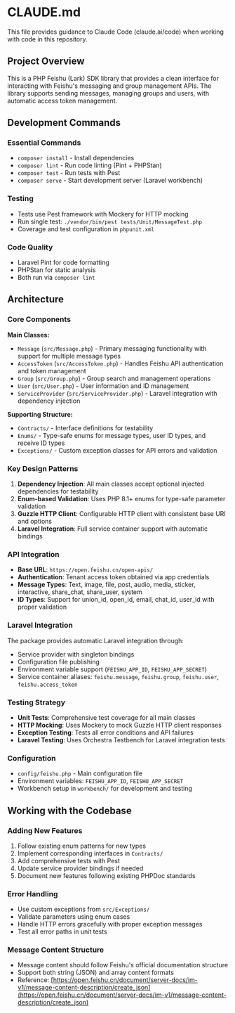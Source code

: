 # CLAUDE.md

This file provides guidance to Claude Code (claude.ai/code) when working with code in this repository.

## Project Overview

This is a PHP Feishu (Lark) SDK library that provides a clean interface for interacting with Feishu's messaging and group management APIs. The library supports sending messages, managing groups and users, with automatic access token management.

## Development Commands

### Essential Commands

- `composer install` - Install dependencies
- `composer lint` - Run code linting (Pint + PHPStan)
- `composer test` - Run tests with Pest
- `composer serve` - Start development server (Laravel workbench)

### Testing

- Tests use Pest framework with Mockery for HTTP mocking
- Run single test: `./vendor/bin/pest tests/Unit/MessageTest.php`
- Coverage and test configuration in `phpunit.xml`

### Code Quality

- Laravel Pint for code formatting
- PHPStan for static analysis
- Both run via `composer lint`

## Architecture

### Core Components

**Main Classes:**

- `Message` (`src/Message.php`) - Primary messaging functionality with support for multiple message types
- `AccessToken` (`src/AccessToken.php`) - Handles Feishu API authentication and token management
- `Group` (`src/Group.php`) - Group search and management operations
- `User` (`src/User.php`) - User information and ID management
- `ServiceProvider` (`src/ServiceProvider.php`) - Laravel integration with dependency injection

**Supporting Structure:**

- `Contracts/` - Interface definitions for testability
- `Enums/` - Type-safe enums for message types, user ID types, and receive ID types
- `Exceptions/` - Custom exception classes for API errors and validation

### Key Design Patterns

1. **Dependency Injection**: All main classes accept optional injected dependencies for testability
2. **Enum-based Validation**: Uses PHP 8.1+ enums for type-safe parameter validation
3. **Guzzle HTTP Client**: Configurable HTTP client with consistent base URI and options
4. **Laravel Integration**: Full service container support with automatic bindings

### API Integration

- **Base URL**: `https://open.feishu.cn/open-apis/`
- **Authentication**: Tenant access token obtained via app credentials
- **Message Types**: Text, image, file, post, audio, media, sticker, interactive, share_chat, share_user, system
- **ID Types**: Support for union_id, open_id, email, chat_id, user_id with proper validation

### Laravel Integration

The package provides automatic Laravel integration through:

- Service provider with singleton bindings
- Configuration file publishing
- Environment variable support (`FEISHU_APP_ID`, `FEISHU_APP_SECRET`)
- Service container aliases: `feishu.message`, `feishu.group`, `feishu.user`, `feishu.access_token`

### Testing Strategy

- **Unit Tests**: Comprehensive test coverage for all main classes
- **HTTP Mocking**: Uses Mockery to mock Guzzle HTTP client responses
- **Exception Testing**: Tests all error conditions and API failures
- **Laravel Testing**: Uses Orchestra Testbench for Laravel integration tests

### Configuration

- `config/feishu.php` - Main configuration file
- Environment variables: `FEISHU_APP_ID`, `FEISHU_APP_SECRET`
- Workbench setup in `workbench/` for development and testing

## Working with the Codebase

### Adding New Features

1. Follow existing enum patterns for new types
2. Implement corresponding interfaces in `Contracts/`
3. Add comprehensive tests with Pest
4. Update service provider bindings if needed
5. Document new features following existing PHPDoc standards

### Error Handling

- Use custom exceptions from `src/Exceptions/`
- Validate parameters using enum cases
- Handle HTTP errors gracefully with proper exception messages
- Test all error paths in unit tests

### Message Content Structure

- Message content should follow Feishu's official documentation structure
- Support both string (JSON) and array content formats
- Reference: [https://open.feishu.cn/document/server-docs/im-v1/message-content-description/create_json](https://open.feishu.cn/document/server-docs/im-v1/message-content-description/create_json)
